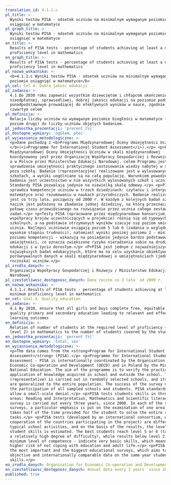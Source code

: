 ```yaml
---
translation_id: 4-1-1-c
pl_title: >-
  Wyniki testów PISA - odsetek uczniów na minimalnym wymaganym poziomie
  osiągnięć w matematyce
pl_graph_title: >-
  Wyniki testów PISA - odsetek uczniów na minimalnym wymaganym poziomie
  osiągnięć w matematyce
en_title: >-
  Results of PISA tests - percentage of students achieving at least a minimum
  proficiency level in mathematics
en_graph_title: >-
  Results of PISA tests - percentage of students achieving at least a minimum
  proficiency level in mathematics
pl_nazwa_wskaznika: >-
  <b>4.1.1.c Wyniki testów PISA - odsetek uczniów na minimalnym wymaganym
  poziomie osiągnięć w matematyce</b>
pl_cel: Cel 4. Dobra jakość edukacji
pl_zadanie: >-
  4.1 Do 2030 roku zapewnić wszystkim dziewczętom i chłopcom ukończenie
  nieodpłatnej, sprawiedliwej, dobrej jakości edukacji na poziomie podstawowym i
  ponadpodstawowym prowadzącej do efektywnych wyników w nauce, zgodnie z
  czwartym celem
pl_definicja: >-
  Relacja liczby uczniów na wymaganym poziomie biegłości w matematyce (minimum
  poziom drugi) do liczby uczniów objętych badaniem.
pl_jednostka_prezentacji: 'procent [%]'
pl_dostepne_wymiary: 'ogółem, płeć'
pl_wyjasnienia_metodologiczne: >-
  <p>Dane pochodzą z <b>Programu Międzynarodowej Oceny Umiejętności Uczniów PISA
  </b>(<i>Programme for International Student Assessment</i>).</p> <p>Program
  Międzynarodowej Oceny Umiejętności Uczniów w skali międzynarodowej
  koordynowany jest przez Organizację Współpracy Gospodarczej i Rozwoju (OECD),
  a w Polsce przez Ministerstwo Edukacji Narodowej. celem Programu jest
  sprawdzenie umiejętności praktycznego zastosowania wiedzy nabytej w szkole i
  poza szkołą. Badanie (reprezentacyjne) realizowane jest w wylosowanych
  szkołach, a wyniki uogólniane są na całą populację. Warunkiem powodzenia
  badania jest uczestnictwo w nim wszystkich wylosowanych szkół i uczniów.
  Standardy PISA pozwalają jedynie na niewielką skalę odmowy.</p> <p>PISA
  sprawdza kompetencje uczniów w trzech dziedzinach: czytaniu i interpretacji,
  matematyce oraz rozumowaniu w naukach przyrodniczych. Badanie realizowanie
  jest co trzy lata, począwszy od 2000 r. W każdym z kolejnych badań szczególny
  nacisk jest położony na zbadanie jednej dziedziny, na którą przeznacza się
  połowę czasu przewidzianego na rozwiązanie przez ucznia całego zestawu
  zadań.</p> <p>Testy PISA (opracowane przez międzynarodowe konsorcjum, przy
  współpracy krajów uczestniczących w projekcie) różnią się od typowych zadań
  szkolnych, a na podstawie otrzymanych wyników szacuje się poziom umiejętności
  ucznia. Najlepsi uczniowie osiągają poziom 5 lub 6 (zadania o względnie
  wysokim stopniu trudności), natomiast wyniki poniżej poziomu 2 - minimalnego
  poziomu kompetencji - wskazują na posiadanie jedynie bardzo podstawowych
  umiejętności, co oznacza zwiększone ryzyko nieradzenia sobie na drodze
  edukacji i w życiu dorosłym.</p> <P>PISA jest jednym z najważniejszych i
  największych badań edukacyjnych, które ma na celu uzyskanie obiektywnych i
  porównywalnych danych w skali międzynarodowej o umiejętnościach (jednego
  rocznika) uczniów.</p>
pl_zrodlo_danych: >-
  Organizacja Współpracy Gospodarczej i Rozwoju / Ministerstwo Edukacji
  Narodowej
pl_czestotliwosc_dostępnosc_danych: Dane roczne co 3 lata  od 2009 r.
en_nazwa_wskaznika: >-
  4.1.1.c Results of PISA tests - percentage of students achieving at least a
  minimum proficiency level in mathematics
en_cel: Goal 4. Quality education
en_zadanie: >-
  4.1 By 2030, ensure that all girls and boys complete free, equitable and
  quality primary and secondary education leading to relevant and effective
  learning outcomes
en_definicja: >-
  Relation of number of students at the required level of proficiency (minimum
  level 2) in mathematics to the number of students covered by the study.
en_jednostka_prezentacji: 'percent [%]'
en_dostepne_wymiary: 'total, sex'
en_wyjasnienia_metodologiczne: >-
  <p>The data comes from the <strong>Program for International Student
  Assessment</strong> (PISA).</p> <p>Programme for International Student
  Assessment - PISA is internationally coordinated by the Organisation for
  Economic Co-operation and Development (OECD) and in Poland by the Ministry of
  National Education. The aim of the programme is to verify the practical
  application of knowledge acquired in school and outside the school. The survey
  (representative) is carried out in randomly selected schools, and its results
  are generalized to the entire population. The success of the survey depends on
  the participation of all sampled schools and students. PISA standards only
  allow a small-scale denial.</p> <p>PISA tests students skills in three subject
  areas: Reading and Interpretation, Mathematics and Scientific literacy. The
  survey is carried out every three years, since 2000. In each of the subsequent
  surveys, a particular emphasis is put on the examination of one area, which
  takes half of the time provided for the student to solve the entire set of
  tasks.</p> <p>PISA tests (developed by an international consortium, with the
  cooperation of the countries participating in the project) are different from
  typical school activities, and on the basis of the results, the level of
  student skills is estimated. The best students reach level 5 or 6 (tasks with
  a relatively high degree of difficulty), while results below level 2 - a
  minimum level of competence - indicate very basic skills, which means an
  higher risk of not coping with education and adult life.</p> <p>PISA is one of
  the most important and the biggest educational surveys, which aims to provide
  objective and internationally comparable data on the same year students
  skills.</p>
en_zrodlo_danych: Organisation for Economic Co-operation and Development / Ministry of Education
en_czestotliwosc_dostępnosc_danych: Annual data every 3 years  since 2009
published: true
---
```

